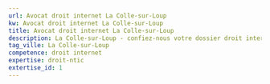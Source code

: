 ```yaml
---
url: Avocat droit internet La Colle-sur-Loup
kw: Avocat droit internet La Colle-sur-Loup
title: Avocat droit internet La Colle-sur-Loup
description: La Colle-sur-Loup - confiez-nous votre dossier droit internet
tag_ville: La Colle-sur-Loup
competence: droit internet
expertise: droit-ntic
extertise_id: 1
---
```

